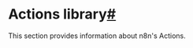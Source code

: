 [](https://github.com/n8n-io/n8n-docs/edit/main/docs/integrations/builtin/app-nodes/index.md "Edit this page")

# Actions library[#](#actions-library "Permanent link")

This section provides information about n8n's Actions.